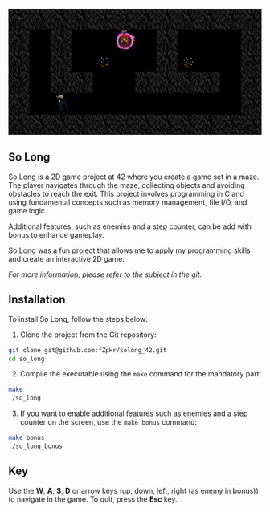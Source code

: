 



![In-game](https://github.com/fZpHr/solong_42/blob/main/ingame.png)


## So Long

So Long is a 2D game project at 42 where you create a game set in a maze. The player navigates through the maze, collecting objects and avoiding obstacles to reach the exit. This project involves programming in C and using fundamental concepts such as memory management, file I/O, and game logic.

Additional features, such as enemies and a step counter, can be add with bonus to enhance gameplay.

So Long was a fun project that allows me to apply my programming skills and create an interactive 2D game.

*For more information, please refer to the subject in the git.*
## Installation

To install So Long, follow the steps below:

1. Clone the project from the Git repository:
```bash
git clone git@github.com:fZpHr/solong_42.git
cd so_long
```

2. Compile the executable using the `make` command for the mandatory part:
```bash
make
./so_long
```

3. If you want to enable additional features such as enemies and a step counter on the screen, use the `make bonus` command:
```bash
make bonus
./so_long_bonus
```

## Key

Use the **W**, **A**, **S**, **D** or arrow keys (up, down, left, right (as enemy in bonus)) to navigate in the game. To quit, press the **Esc** key.

